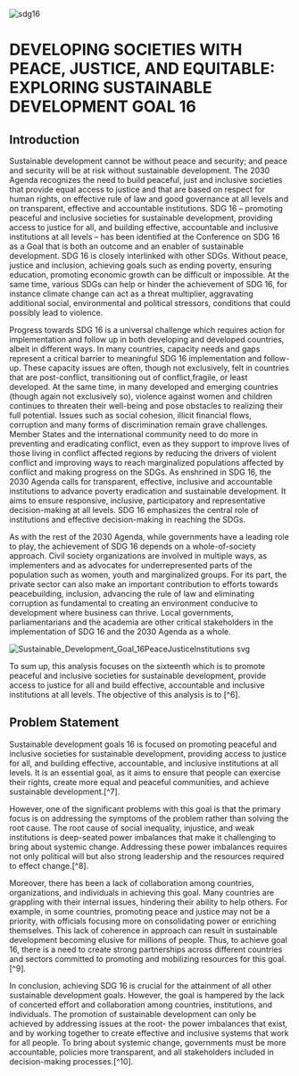 ![sdg16](https://user-images.githubusercontent.com/113400436/232473107-2ac14551-6d0a-4122-92cc-633012495bbc.jpg)

# DEVELOPING SOCIETIES WITH PEACE, JUSTICE, AND EQUITABLE: EXPLORING SUSTAINABLE DEVELOPMENT GOAL 16

## Introduction
  Sustainable development cannot be without peace and security; and peace and security  will be at risk without sustainable development. The 2030 Agenda recognizes the need to build peaceful, just and inclusive societies that provide equal access to justice and that are based on respect for human rights, on effective rule of law and good governance at all levels and on transparent, effective and accountable institutions. SDG 16 – promoting peaceful and inclusive societies for sustainable development, providing access to justice for all, and building effective, accountable and inclusive institutions at all levels – has been identified at the Conference on SDG 16 as a Goal that is both an outcome and an enabler of sustainable development. SDG 16 is closely interlinked with other SDGs. Without peace, justice and inclusion, achieving goals such as ending poverty, ensuring education, promoting economic growth can be difficult or impossible. At the same time, various SDGs can help or hinder the achievement of SDG 16, for instance climate change can act as a threat multiplier, aggravating additional social, environmental and political stressors, conditions that could possibly lead to violence.
  
  Progress towards SDG 16 is a universal challenge which requires action for implementation and follow up in both developing and developed countries, albeit in different ways. In many countries, capacity needs and gaps represent a critical barrier to meaningful SDG 16 implementation and follow-up. These capacity issues are often, though not exclusively, felt in countries that are post-conflict, transitioning out of conflict,fragile, or least developed. At the same time, in many developed and emerging countries (though again not exclusively so), violence against women and children continues to threaten their well-being and pose obstacles to realizing their full potential. Issues such as social cohesion, illicit financial flows, corruption and many forms of discrimination remain grave challenges.
  Member States and the international community need to do more in preventing and eradicating conflict, even as they support to improve lives of those living in conflict affected regions by reducing the drivers of violent conflict and improving ways to reach marginalized populations affected by conflict and making progress on the SDGs. As enshrined in SDG 16, the 2030 Agenda calls for transparent, effective, inclusive and accountable institutions to advance poverty eradication and sustainable development. It aims to ensure responsive, inclusive, participatory and representative decision-making at all levels. SDG 16 emphasizes the central role of institutions and effective decision-making in reaching the SDGs.
  
  As with the rest of the 2030 Agenda, while governments have a leading role to play, the achievement of SDG 16 depends on a whole-of-society approach. Civil society
organizations are involved in multiple ways, as implementers and as advocates for underrepresented parts of the population such as women, youth and marginalized groups. For its part, the private sector can also make an important contribution to efforts towards peacebuilding, inclusion, advancing the rule of law and eliminating corruption as fundamental to creating an environment conducive to development where business can thrive. Local governments, parliamentarians and the academia are other critical stakeholders in the implementation of SDG 16 and the 2030 Agenda as a whole.



![Sustainable_Development_Goal_16PeaceJusticeInstitutions svg](https://user-images.githubusercontent.com/113661505/232456456-734bf2f7-774d-4ad5-965b-4621966fc08e.png)

To sum up, this analysis focuses on the sixteenth which is to promote peaceful and inclusive societies for sustainable development, provide access to justice for all and build effective, accountable and inclusive institutions at all levels. The objective of this analysis is to [^6].

## Problem Statement
Sustainable development goals 16 is focused on promoting peaceful and inclusive societies for sustainable development, providing access to justice for all, and building effective, accountable, and inclusive institutions at all levels. It is an essential goal, as it aims to ensure that people can exercise their rights, create more equal and peaceful communities, and achieve sustainable development.[^7].

However, one of the significant problems with this goal is that the primary focus is on addressing the symptoms of the problem rather than solving the root cause. The root cause of social inequality, injustice, and weak institutions is deep-seated power imbalances that make it challenging to bring about systemic change. Addressing these power imbalances requires not only political will but also strong leadership and the resources required to effect change.[^8].

Moreover, there has been a lack of collaboration among countries, organizations, and individuals in achieving this goal. Many countries are grappling with their internal issues, hindering their ability to help others. For example, in some countries, promoting peace and justice may not be a priority, with officials focusing more on consolidating power or enriching themselves. This lack of coherence in approach can result in sustainable development becoming elusive for millions of people. Thus, to achieve goal 16, there is a need to create strong partnerships across different countries and sectors committed to promoting and mobilizing resources for this goal.[^9].

In conclusion, achieving SDG 16 is crucial for the attainment of all other sustainable development goals. However, the goal is hampered by the lack of concerted effort and collaboration among countries, institutions, and individuals. The promotion of sustainable development can only be achieved by addressing issues at the root- the power imbalances that exist, and by working together to create effective and inclusive systems that work for all people. To bring about systemic change, governments must be more accountable, policies more transparent, and all stakeholders included in decision-making processes.[^10].
